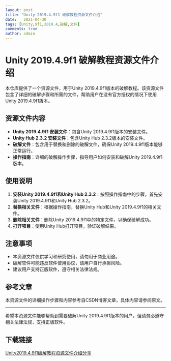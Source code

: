 ```yaml
---
layout: post
title: "Unity 2019.4.9f1 破解教程资源文件介绍"
date:   2021-04-30
tags: [Unity,9f1,2019.4,破解,文件]
comments: true
author: admin
---
```

# Unity 2019.4.9f1 破解教程资源文件介绍

本仓库提供了一个资源文件，用于Unity 2019.4.9f1版本的破解教程。该资源文件包含了详细的破解步骤和所需的文件，帮助用户在没有官方授权的情况下使用Unity 2019.4.9f1版本。

## 资源文件内容

- **Unity 2019.4.9f1 安装文件**：包含Unity 2019.4.9f1版本的安装文件。
- **Unity Hub 2.3.2 安装文件**：包含Unity Hub 2.3.2版本的安装文件。
- **破解文件**：包含用于替换和删除的破解文件，确保Unity 2019.4.9f1版本能够正常运行。
- **操作指南**：详细的破解操作步骤，指导用户如何安装和破解Unity 2019.4.9f1版本。

## 使用说明

1. **安装Unity 2019.4.9f1和Unity Hub 2.3.2**：按照操作指南中的步骤，首先安装Unity 2019.4.9f1和Unity Hub 2.3.2。
2. **替换相关文件**：根据操作指南，替换Unity Hub和Unity 2019.4.9f1的相关文件。
3. **删除相关文件**：删除Unity 2019.4.9f1中的特定文件，以确保破解成功。
4. **打开项目**：使用Unity Hub打开项目，验证破解结果。

## 注意事项

- 本资源文件仅供学习和研究使用，请勿用于商业用途。
- 破解软件可能违反软件使用协议，请用户自行承担风险。
- 建议用户支持正版软件，遵守相关法律法规。

## 参考文章

本资源文件的详细操作步骤和内容参考自CSDN博客文章，具体内容请参阅原文。

---

希望本资源文件能够帮助到需要破解Unity 2019.4.9f1版本的用户，但请务必遵守相关法律法规，支持正版软件。

## 下载链接

[Unity2019.4.9f1破解教程资源文件介绍分享](https://pan.quark.cn/s/20bb359cc890)
